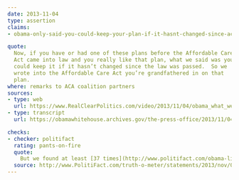 ```yaml
---
date: 2013-11-04
type: assertion
claims:
- obama-only-said-you-could-keep-your-plan-if-it-hasnt-changed-since-aca-passed

quote:
  Now, if you have or had one of these plans before the Affordable Care
  Act came into law and you really like that plan, what we said was you
  could keep it if it hasn’t changed since the law was passed.  So we
  wrote into the Affordable Care Act you’re grandfathered in on that
  plan.
where: remarks to ACA coalition partners
sources:
- type: web
  url: https://www.RealClearPolitics.com/video/2013/11/04/obama_what_we_said_was_you_can_keep_it_if_it_hasnt_changed_since_the_law_passed.html
- type: transcript
  url: https://obamawhitehouse.archives.gov/the-press-office/2013/11/04/remarks-president-aca-coalition-partners-and-supporters

checks:
- checker: politifact
  rating: pants-on-fire
  quote:
    But we found at least [37 times](http://www.politifact.com/obama-like-health-care-keep/) since Obama’s inauguration where he or a top administration official made a variation of the pledge that if you like your plan, you can keep it, and we never found an instance in which he offered the caveat that it only applies to plans that hadn’t changed after the law’s passage. And seven of those 37 cases came after the release of the HHS regulations that defined the "grandfathering" process, when the impact would be clear.
  source: http://www.PolitiFact.com/truth-o-meter/statements/2013/nov/06/barack-obama/barack-obama-says-what-hed-said-was-you-could-keep/
---
```

